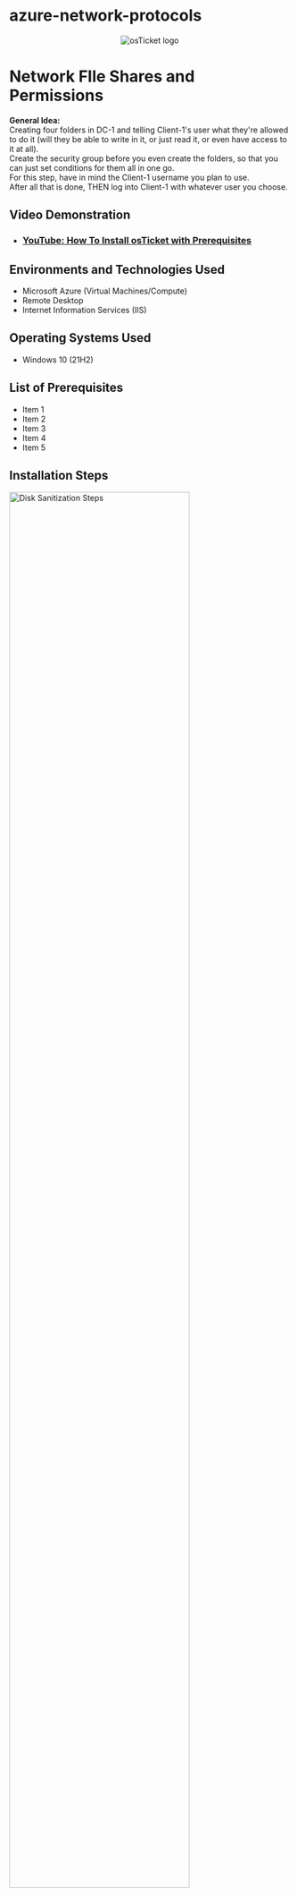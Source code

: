 # azure-network-protocols

<p align="center">
<img src="https://i.imgur.com/Clzj7Xs.png" alt="osTicket logo"/>
</p>

<h1>Network FIle Shares and Permissions </h1>
<strong> General Idea: </strong><br>
Creating four folders in DC-1 and telling Client-1's user what they're allowed to do it (will they be able to write in it, or just read it, or even have access to it at all). <br>
Create the security group before you even create the folders, so that you can just set conditions for them all in one go. <br>
For this step, have in mind the Client-1 username you plan to use. <br>
After all that is done, THEN log into Client-1 with whatever user you choose. <br>

<h2>Video Demonstration</h2>

- ### [YouTube: How To Install osTicket with Prerequisites](https://www.youtube.com)

<h2>Environments and Technologies Used</h2>

- Microsoft Azure (Virtual Machines/Compute)
- Remote Desktop
- Internet Information Services (IIS)

<h2>Operating Systems Used </h2>

- Windows 10</b> (21H2)

<h2>List of Prerequisites</h2>

- Item 1
- Item 2
- Item 3
- Item 4
- Item 5

<h2>Installation Steps</h2>

<p>
<img src="https://i.imgur.com/DJmEXEB.png" height="80%" width="80%" alt="Disk Sanitization Steps"/>
</p>
<p>
<strong> Simplified version <br>
Log into DC-1 as mydomain.com\jane_admin <br>
In DC-1: <br></strong>
<strong> First you have to create an Organizational Unit and name it "_SECURITY_GROUPS" </strong><br>
  1. Type "Active Directory" in the start menu search bar and  then click "Active Directory Users and Computers" <br>
  insert screenshot <br>
  2. Right click "mydomain.com", hover mouse over "New", and click "Organizational Unit" <br>
  insert screenshot <br>
  5. Name it "_SECURITY_GROUPS" and then click "Ok" <br>
  insert screenshot <br>
  <br>
<strong> After you create the organizational unit, add a group inside of it and name it "ACCOUNTANTS" </strong><br>
  1. Right click white space, [click/hover?] New, click Group <br>
  insert screenshot <br>
  2. Name it "ACCOUNTANTS" <br>
  insert screenshot <br>
  <br>
<strong> Make <someuser> a member of the “ACCOUNTANTS”  Security Group </strong> <br>
  1. Type "Active Directory" in search bar and click Active Directory Users and Computers <br>
  2. Right click "ACCOUNTANTS" <br>
  3. click "Members" tab <br>
  insert screenshot <br>
  4. click "Add" <br>
  5. Type the username of some user generated in another hub 
  add link <br>
  6. click "Check Names" <br>
  7. click "Ok" <br>
  8. click "Apply" <br>
  9. click "OK" <br>
  <br>
  <br>
<strong> (Still in DC-1) Create 4 folders in C:\ drive <br></strong>
    1. Type "File Explorer" in start menu search bar and click it. <br>
    2. On the sidebar, scroll down until you see "This PC". Click it. <br>
    3. click "Windows (C:)" <br>
    4. Right click white space, hover over "New", and click "Folder" <br>
    6. Name the folder: “read-access” (without the quotes) <br>
    7. Repeat steps 3 and 4 <br>
    8. Name the folder: “write-access” (without the quotes)<br>
    9. Repeat steps 3 and 4 <br>
    10. Name the folder: “no-access” (without the quotes) <br>
    11. Repeat steps 3 and 4 <br>
    12. Name the folder: “accounting” (without the quotes) <br>
  <br>
  <br>
<strong> Set the following permissions: </strong><br>
    1. Right click the folder <br>
    2. Click "Properties" <br>
    3. Click the "Sharing" tab in the page that pops up <br>
    4. Click "Share" <br>
    5. Type in the full name of the "Group:" below that is in the same row as the folder you clicked (ex: type "domain users" instead of just "domain" <br>
    6. Click "Add" <br>
    7. Set permission level to the "Permissions:" below that is in the same row  as the folder you clicked <br>
    8. Click "Share" <br>
<strong> Folder: “read-access”, Group: “Domain Users”, Permission: “Read” </strong><br>
<strong> Folder: “write-access”,  Group: “Domain Users”, Permissions: “Read/Write” </strong><br>
<strong> Folder: “no-access”, Group: “Domain Admins”, “Permissions: “Read/Write” </strong><br>
<strong> Folder: “accounting”, Group: “ACCOUNTANTS”, Permissions: “Read/Write” </strong><br>
  <br>
<strong> See which folders you can or can't access </strong> <br>
    1. Login to Client-1 with username of some user <br>
    2. Right click "Start" button <br>
    3. Click "Run" <br>
  insert screenshot <br>
    4. Type: “\\dc-1” <br>
  insert screenshot <br>
    5. Click on the different folders and you see which folders you can/can't access </strong><br> 

<strong> Finish </strong>
</p>
<p>
  <em>
    All above steps are accurate. Can follow it and it will work. Fix formatting. 
  </em>
</p>

Notes later
- Add screenshots for part where you set permissions
- Delete mnemonics
